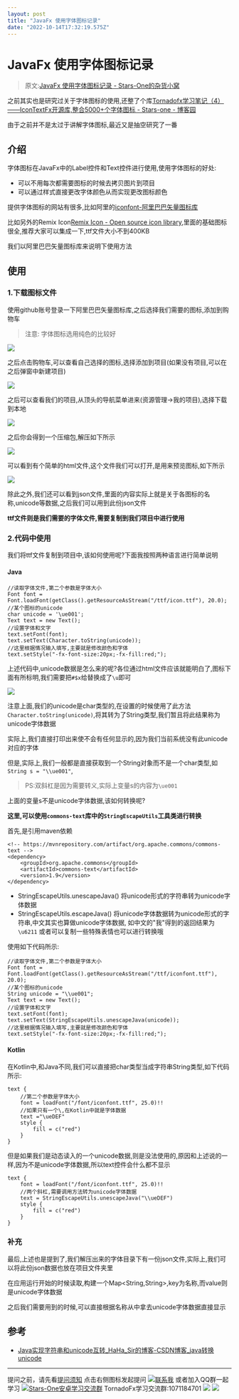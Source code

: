 ```yaml
---
layout: post
title: "JavaFx 使用字体图标记录"
date: "2022-10-14T17:32:19.575Z"
---
```

JavaFx 使用字体图标记录
===============

> 原文:[JavaFx 使用字体图标记录 - Stars-One的杂货小窝](https://stars-one.site/2022/10/14/javafx-use-iconfont)

之前其实也是研究过关于字体图标的使用,还整了个库[Tornadofx学习笔记（4）——IconTextFx开源库,整合5000+个字体图标 - Stars-one - 博客园](https://www.cnblogs.com/stars-one/p/12626625.html)

由于之前并不是太过于讲解字体图标,最近又是抽空研究了一番

介绍
--

字体图标在JavaFx中的Label控件和Text控件进行使用,使用字体图标的好处:

*   可以不用每次都需要图标的时候去拷贝图片到项目
*   可以通过样式直接更改字体颜色从而实现更改图标颜色

提供字体图标的网站有很多,比如阿里的[iconfont-阿里巴巴矢量图标库](https://www.iconfont.cn/)

比如另外的Remix Icon[Remix Icon - Open source icon library](https://remixicon.com/?ref=uiset),里面的基础图标很全,推荐大家可以集成一下,ttf文件大小不到400KB

我们以阿里巴巴矢量图标库来说明下使用方法

使用
--

### 1.下载图标文件

使用github账号登录一下阿里巴巴矢量图标库,之后选择我们需要的图标,添加到购物车

> 注意: 字体图标选用纯色的比较好

![](https://img2022.cnblogs.com/blog/1210268/202210/1210268-20221014231504229-748408383.png)

之后点击购物车,可以查看自己选择的图标,选择添加到项目(如果没有项目,可以在之后弹窗中新建项目)

![](https://img2022.cnblogs.com/blog/1210268/202210/1210268-20221014231545592-686850787.png)

之后可以查看我们的项目,从顶头的导航菜单进来(资源管理->我的项目),选择下载到本地

![](https://img2022.cnblogs.com/blog/1210268/202210/1210268-20221014231718863-698258694.png)

之后你会得到一个压缩包,解压如下所示

![](https://img2022.cnblogs.com/blog/1210268/202210/1210268-20221014231839801-1728868976.png)

可以看到有个简单的html文件,这个文件我们可以打开,是用来预览图标,如下所示

![](https://img2022.cnblogs.com/blog/1210268/202210/1210268-20221014231938457-551358990.png)

除此之外,我们还可以看到json文件,里面的内容实际上就是关于各图标的名称,unicode等数据,之后我们可以用到此份json文件

**ttf文件则是我们需要的字体文件,需要复制到我们项目中进行使用**

### 2.代码中使用

我们将ttf文件复制到项目中,该如何使用呢?下面我按照两种语言进行简单说明

#### Java

    //读取字体文件,第二个参数是字体大小
    Font font = Font.loadFont(getClass().getResourceAsStream("/ttf/icon.ttf"), 20.0);
    //某个图标的unicode
    char unicode = '\ue001';
    Text text = new Text();
    //设置字体和文字
    text.setFont(font);
    text.setText(Character.toString(unicode));
    //这里根据情况输入填写,主要就是修改颜色和字体
    text.setStyle("-fx-font-size:20px;-fx-fill:red;");
    

上述代码中,unicode数据是怎么来的呢?各位通过html文件应该就能明白了,图标下面有所标明,我们需要把`#$x`给替换成了`\u`即可

![](https://img2022.cnblogs.com/blog/1210268/202210/1210268-20221014232443931-593633818.png)

注意上面,我们的unicode是char类型的,在设置的时候使用了此方法`Character.toString(unicode)`,将其转为了String类型,我们暂且将此结果称为unicode字体数据

实际上,我们直接打印出来使不会有任何显示的,因为我们当前系统没有此unicode对应的字体

但是,实际上,我们一般都是直接获取到一个String对象而不是一个char类型,如`String s = "\\ue001"`,

> PS:双斜杠是因为需要转义,实际上变量s的内容为`\ue001`

上面的变量s不是unicode字体数据,该如何转换呢?

**这里,可以使用`commons-text`库中的`StringEscapeUtils`工具类进行转换**

首先,是引用maven依赖

    <!-- https://mvnrepository.com/artifact/org.apache.commons/commons-text -->
    <dependency>
        <groupId>org.apache.commons</groupId>
        <artifactId>commons-text</artifactId>
        <version>1.9</version> 
    </dependency>
    

*   StringEscapeUtils.unescapeJava() 将unicode形式的字符串转为unicode字体数据
*   StringEscapeUtils.escapeJava() 将unicode字体数据转为unicode形式的字符串,中文其实也算做unicode字体数据, 如中文的"我"得到的返回结果为`\u6211` 或者可以复制一些特殊表情也可以进行转换哦

使用如下代码所示:

    //读取字体文件,第二个参数是字体大小
    Font font = Font.loadFont(getClass().getResourceAsStream("/ttf/iconfont.ttf"), 20.0);
    //某个图标的unicode
    String unicode = "\\ue001";
    Text text = new Text();
    //设置字体和文字
    text.setFont(font);
    text.setText(StringEscapeUtils.unescapeJava(unicode));
    //这里根据情况输入填写,主要就是修改颜色和字体
    text.setStyle("-fx-font-size:20px;-fx-fill:red;");
    

#### Kotlin

在Kotlin中,和Java不同,我们可以直接把char类型当成字符串String类型,如下代码所示:

    text {
        //第二个参数是字体大小
        font = loadFont("/font/iconfont.ttf", 25.0)!!
        //如果只有一个\,在Kotlin中就是字体数据
        text ="\ueDEF"
        style {
            fill = c("red")
        }
    }
    

但是如果我们是动态读入的一个unicode数据,则是没法使用的,原因和上述说的一样,因为不是unicode字体数据,所以text控件会什么都不显示

    text {
        font = loadFont("/font/iconfont.ttf", 25.0)!!
        //两个斜杠,需要调用方法转为unicode字体数据
        text = StringEscapeUtils.unescapeJava("\\ueDEF")
        style {
            fill = c("red")
        }
    }
    

### 补充

最后,上述也是提到了,我们解压出来的字体目录下有一份json文件,实际上,我们可以将此份json数据也放在项目文件夹里

在应用运行开始的时候读取,构建一个Map<String,String>,key为名称,而value则是unicode字体数据

之后我们需要用到的时候,可以直接根据名称从中拿去unicode字体数据直接显示

参考
--

*   [Java实现字符串和unicode互转\_HaHa\_Sir的博客-CSDN博客\_java转换unicode](https://blog.csdn.net/HaHa_Sir/article/details/116483294)

* * *

提问之前，请先看[提问须知](https://www.cnblogs.com/stars-one/p/12500031.html) 点击右侧图标发起提问 [![联系我](http://wpa.qq.com/pa?p=2:1053894518:52 "联系我")](http://wpa.qq.com/msgrd?v=3&uin=1053894518&site=qq&menu=yes) 或者加入QQ群一起学习 [![Stars-One安卓学习交流群](//pub.idqqimg.com/wpa/images/group.png "Stars-One安卓学习交流群")](//shang.qq.com/wpa/qunwpa?idkey=6ca8d206ad4466e4675efa436df96c0837047da959c3fa550a1c568dc8c1fb6a) TornadoFx学习交流群:1071184701 ![](https://img2020.cnblogs.com/blog/1210268/202003/1210268-20200316120825333-1551152974.png) ![](https://img2018.cnblogs.com/blog/1210268/201905/1210268-20190508151523126-971809604.gif)